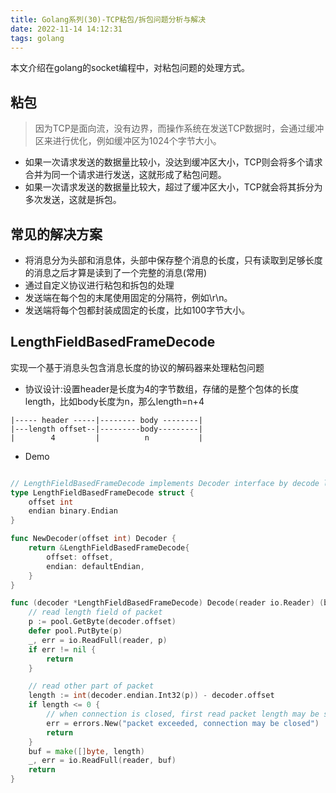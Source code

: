 ```yaml
---
title: Golang系列(30)-TCP粘包/拆包问题分析与解决
date: 2022-11-14 14:12:31
tags: golang
---
```

本文介绍在golang的socket编程中，对粘包问题的处理方式。

## 粘包
>因为TCP是面向流，没有边界，而操作系统在发送TCP数据时，会通过缓冲区来进行优化，例如缓冲区为1024个字节大小。
- 如果一次请求发送的数据量比较小，没达到缓冲区大小，TCP则会将多个请求合并为同一个请求进行发送，这就形成了粘包问题。
- 如果一次请求发送的数据量比较大，超过了缓冲区大小，TCP就会将其拆分为多次发送，这就是拆包。

## 常见的解决方案
- 将消息分为头部和消息体，头部中保存整个消息的长度，只有读取到足够长度的消息之后才算是读到了一个完整的消息(常用)
- 通过自定义协议进行粘包和拆包的处理
- 发送端在每个包的末尾使用固定的分隔符，例如\r\n。
- 发送端将每个包都封装成固定的长度，比如100字节大小。

<!--more-->

## LengthFieldBasedFrameDecode
实现一个基于消息头包含消息长度的协议的解码器来处理粘包问题
- 协议设计:设置header是长度为4的字节数组，存储的是整个包体的长度length，比如body长度为n，那么length=n+4
```
|----- header -----|-------- body --------|
|---length offset--|---------body---------|
|        4         |          n           |
```
- Demo
```go

// LengthFieldBasedFrameDecode implements Decoder interface by decode length field
type LengthFieldBasedFrameDecode struct {
	offset int
	endian binary.Endian
}

func NewDecoder(offset int) Decoder {
	return &LengthFieldBasedFrameDecode{
		offset: offset,
		endian: defaultEndian,
	}
}

func (decoder *LengthFieldBasedFrameDecode) Decode(reader io.Reader) (buf []byte, err error) {
	// read length field of packet
	p := pool.GetByte(decoder.offset)
	defer pool.PutByte(p)
	_, err = io.ReadFull(reader, p)
	if err != nil {
		return
	}

	// read other part of packet
	length := int(decoder.endian.Int32(p)) - decoder.offset
	if length <= 0 {
		// when connection is closed, first read packet length may be successfully, but connection has closed
		err = errors.New("packet exceeded, connection may be closed")
		return
	}
	buf = make([]byte, length)
	_, err = io.ReadFull(reader, buf)
	return
}
```